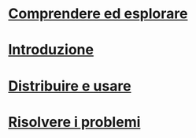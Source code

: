 # [Comprendere ed esplorare](/intune/understand-explore/introduction-to-microsoft-intune.md)
# [Introduzione](/intune/get-started/what-to-know-before-you-start-microsoft-intune)
# [Distribuire e usare](/intune/deploy-use/overview-of-device-and-app-lifecycles-in-microsoft-intune)
# [Risolvere i problemi](/intune/troubleshoot/how-to-get-support-for-microsoft-intune)


<!--HONumber=Apr16_HO4-->


